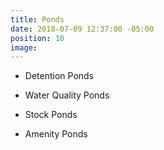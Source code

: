 ```yaml
---
title: Ponds
date: 2018-07-09 12:37:00 -05:00
position: 10
image: 
---
```


* Detention Ponds

* Water Quality Ponds

* Stock Ponds

* Amenity Ponds
